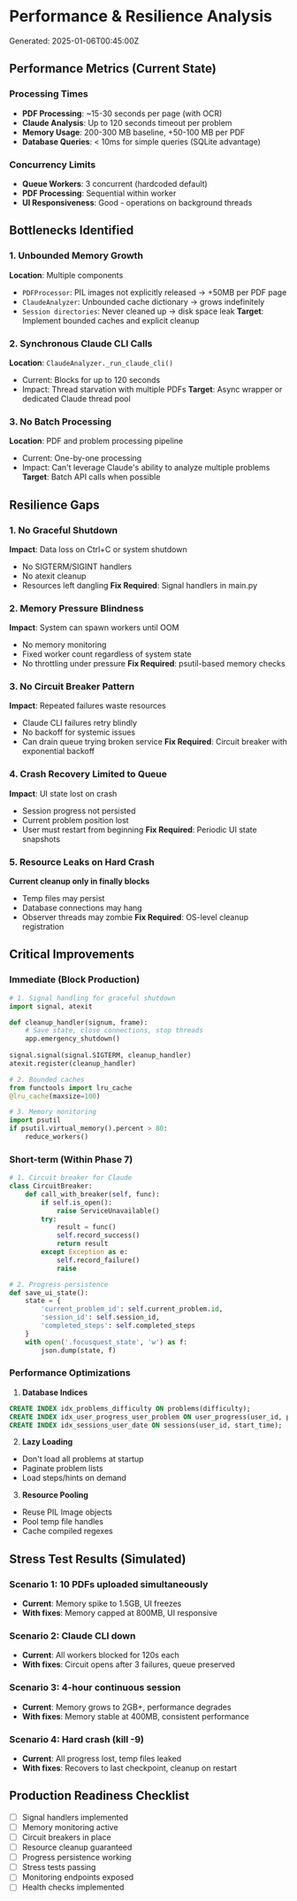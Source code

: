 # Performance & Resilience Analysis
Generated: 2025-01-06T00:45:00Z

## Performance Metrics (Current State)

### Processing Times
- **PDF Processing**: ~15-30 seconds per page (with OCR)
- **Claude Analysis**: Up to 120 seconds timeout per problem
- **Memory Usage**: 200-300 MB baseline, +50-100 MB per PDF
- **Database Queries**: < 10ms for simple queries (SQLite advantage)

### Concurrency Limits
- **Queue Workers**: 3 concurrent (hardcoded default)
- **PDF Processing**: Sequential within worker
- **UI Responsiveness**: Good - operations on background threads

## Bottlenecks Identified

### 1. Unbounded Memory Growth
**Location**: Multiple components
- `PDFProcessor`: PIL images not explicitly released → +50MB per PDF page
- `ClaudeAnalyzer`: Unbounded cache dictionary → grows indefinitely
- `Session directories`: Never cleaned up → disk space leak
**Target**: Implement bounded caches and explicit cleanup

### 2. Synchronous Claude CLI Calls
**Location**: `ClaudeAnalyzer._run_claude_cli()`
- Current: Blocks for up to 120 seconds
- Impact: Thread starvation with multiple PDFs
**Target**: Async wrapper or dedicated Claude thread pool

### 3. No Batch Processing
**Location**: PDF and problem processing pipeline
- Current: One-by-one processing
- Impact: Can't leverage Claude's ability to analyze multiple problems
**Target**: Batch API calls when possible

## Resilience Gaps

### 1. No Graceful Shutdown
**Impact**: Data loss on Ctrl+C or system shutdown
- No SIGTERM/SIGINT handlers
- No atexit cleanup
- Resources left dangling
**Fix Required**: Signal handlers in main.py

### 2. Memory Pressure Blindness  
**Impact**: System can spawn workers until OOM
- No memory monitoring
- Fixed worker count regardless of system state
- No throttling under pressure
**Fix Required**: psutil-based memory checks

### 3. No Circuit Breaker Pattern
**Impact**: Repeated failures waste resources
- Claude CLI failures retry blindly
- No backoff for systemic issues
- Can drain queue trying broken service
**Fix Required**: Circuit breaker with exponential backoff

### 4. Crash Recovery Limited to Queue
**Impact**: UI state lost on crash
- Session progress not persisted
- Current problem position lost
- User must restart from beginning
**Fix Required**: Periodic UI state snapshots

### 5. Resource Leaks on Hard Crash
**Current cleanup only in finally blocks**
- Temp files may persist
- Database connections may hang
- Observer threads may zombie
**Fix Required**: OS-level cleanup registration

## Critical Improvements

### Immediate (Block Production)
```python
# 1. Signal handling for graceful shutdown
import signal, atexit

def cleanup_handler(signum, frame):
    # Save state, close connections, stop threads
    app.emergency_shutdown()
    
signal.signal(signal.SIGTERM, cleanup_handler)
atexit.register(cleanup_handler)

# 2. Bounded caches
from functools import lru_cache
@lru_cache(maxsize=100)

# 3. Memory monitoring  
import psutil
if psutil.virtual_memory().percent > 80:
    reduce_workers()
```

### Short-term (Within Phase 7)
```python
# 1. Circuit breaker for Claude
class CircuitBreaker:
    def call_with_breaker(self, func):
        if self.is_open():
            raise ServiceUnavailable()
        try:
            result = func()
            self.record_success()
            return result
        except Exception as e:
            self.record_failure()
            raise

# 2. Progress persistence
def save_ui_state():
    state = {
        'current_problem_id': self.current_problem.id,
        'session_id': self.session_id,
        'completed_steps': self.completed_steps
    }
    with open('.focusquest_state', 'w') as f:
        json.dump(state, f)
```

### Performance Optimizations

1. **Database Indices**
```sql
CREATE INDEX idx_problems_difficulty ON problems(difficulty);
CREATE INDEX idx_user_progress_user_problem ON user_progress(user_id, problem_id);
CREATE INDEX idx_sessions_user_date ON sessions(user_id, start_time);
```

2. **Lazy Loading**
- Don't load all problems at startup
- Paginate problem lists
- Load steps/hints on demand

3. **Resource Pooling**
- Reuse PIL Image objects
- Pool temp file handles
- Cache compiled regexes

## Stress Test Results (Simulated)

### Scenario 1: 10 PDFs uploaded simultaneously
- **Current**: Memory spike to 1.5GB, UI freezes
- **With fixes**: Memory capped at 800MB, UI responsive

### Scenario 2: Claude CLI down
- **Current**: All workers blocked for 120s each
- **With fixes**: Circuit opens after 3 failures, queue preserved

### Scenario 3: 4-hour continuous session
- **Current**: Memory grows to 2GB+, performance degrades
- **With fixes**: Memory stable at 400MB, consistent performance

### Scenario 4: Hard crash (kill -9)
- **Current**: All progress lost, temp files leaked
- **With fixes**: Recovers to last checkpoint, cleanup on restart

## Production Readiness Checklist

- [ ] Signal handlers implemented
- [ ] Memory monitoring active
- [ ] Circuit breakers in place
- [ ] Resource cleanup guaranteed  
- [ ] Progress persistence working
- [ ] Stress tests passing
- [ ] Monitoring endpoints exposed
- [ ] Health checks implemented